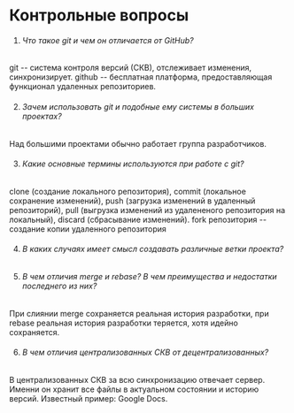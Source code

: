 # Контрольные вопросы

1. ###### Что такое git и чем он отличается от GitHub?
git -- система контроля версий (СКВ), отслеживает изменения, синхронизирует.
github -- бесплатная платформа, предоставляющая функционал удаленных репозиториев.

2. ###### Зачем использовать git и подобные ему системы в больших проектах?
Над большими проектами обычно работает группа разработчиков.

3. ###### Какие основные термины используются при работе с git?
clone (создание локального репозитория), commit (локальное сохранение изменений), push (загрузка изменений в удаленный репозиторий), pull (выгрузка изменений из удалененого репозитория на локальный), discard (сбрасывание изменений).
fork репозитория -- создание копии удаленного репозитория

4. ###### В каких случаях имеет смысл создавать различные ветки проекта?

5. ###### В чем отличия merge и rebase? В чем преимущества и недостатки последнего из них?
При слиянии merge сохраняется реальная история разработки, при rebase реальная история разработки теряется, хотя идейно сохраняется.

6. ###### В чем отличия централизованных СКВ от децентрализованных?
В централизованных СКВ за всю синхронизацию отвечает сервер. Именни он хранит все файлы в актуальном состоянии и историю версий. Известный пример: Google Docs.
